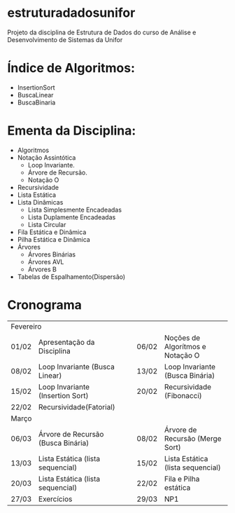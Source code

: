 # estruturadadosunifor
Projeto da disciplina de Estrutura de Dados do curso de Análise e Desenvolvimento de Sistemas da Unifor

# Índice de Algoritmos:

 - InsertionSort
 - BuscaLinear 
 - BuscaBinaria 

# Ementa da Disciplina:
 - Algoritmos
 - Notação Assintótica
    - Loop Invariante.
    - Árvore de Recursão.
    - Notação O
 - Recursividade
 - Lista Estática
 - Lista Dinâmicas
    - Lista Simplesmente Encadeadas
    - Lista Duplamente Encadeadas
    - Lista Circular
 - Fila Estática e Dinâmica
 - Pilha Estática e Dinâmica
 - Árvores
    - Árvores Binárias
    - Árvores AVL
    - Árvores B
 - Tabelas de Espalhamento(Dispersão)
 
 # Cronograma
 <table>
    <tr>
      <td colspan=5>Fevereiro</td>
    </tr>
    <tr>
      <td>01/02</td>
      <td>Apresentação da Disciplina</td>
      <td>    </td>
      <td>06/02</td>
      <td>Noções de Algorítmos e Notação O</td>
     </tr>
     <tr>
      <td>08/02</td>
      <td>Loop Invariante (Busca Linear)</td>
      <td>    </td>
      <td>13/02</td>
      <td>Loop Invariante (Busca Binária)</td>
    </tr>
     <tr>
      <td>15/02</td>
      <td>Loop Invariante (Insertion Sort)</td>
      <td>    </td>
      <td>20/02</td>
      <td>Recursividade (Fibonacci)</td>
    </tr>
    <tr>
      <td>22/02</td>
      <td>Recursividade(Fatorial)</td>
      <td>    </td>
      <td></td>
      <td></td>
    </tr>
    <tr>
      <td colspan=5>Março</td>
    </tr>
    <tr>
      <td>06/03</td>
      <td>Árvore de Recursão (Busca Binária)</td>
      <td>    </td>
      <td>08/02</td>
      <td>Árvore de Recursão (Merge Sort)</td>
    </tr>
    <tr>
      <td>13/03</td>
      <td>Lista Estática (lista sequencial)</td>
      <td>    </td>
      <td>15/02</td>
      <td>Lista Estática (lista sequencial)</td>
    </tr>
    <tr>
      <td>20/03</td>
      <td>Lista Estática (lista sequencial)</td>
      <td>    </td>
      <td>22/02</td>
      <td>Fila e Pilha estática</td>
    </tr>
    <tr>
      <td>27/03</td>
      <td>Exercícios</td>
      <td>    </td>
      <td>29/03</td>
      <td>NP1</td>
    </tr>
 </table>
